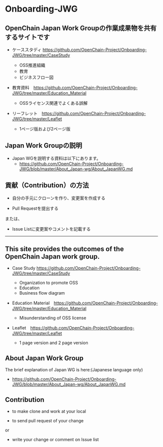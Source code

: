 # Onboarding-JWG

## OpenChain Japan Work Groupの作業成果物を共有するサイトです

* ケーススタディ https://github.com/OpenChain-Project/Onboarding-JWG/tree/master/CaseStudy
  * OSS推進組織
  * 教育
  * ビジネスフロー図

* 教育資料　https://github.com/OpenChain-Project/Onboarding-JWG/tree/master/Education_Material
  * OSSライセンス関連でよくある誤解

* リーフレット　https://github.com/OpenChain-Project/Onboarding-JWG/tree/master/Leaflet
  * 1ページ版および2ページ版


## Japan Work Groupの説明

* Japan WGを説明する資料は以下にあります。
  * https://github.com/OpenChain-Project/Onboarding-JWG/blob/master/About_Japan-wg/About_JapanWG.md


## 貢献（Contribution）の方法

* 自分の手元にクローンを作り、変更案を作成する

* Pull Requestを提出する

または、

* Issue Listに変更案やコメントを記載する

---

## This site provides the outcomes of the OpenChain Japan work group.
* Case Study https://github.com/OpenChain-Project/Onboarding-JWG/tree/master/CaseStudy
  * Organization to promote OSS
  * Education
  * Business flow diagram

* Education Material　https://github.com/OpenChain-Project/Onboarding-JWG/tree/master/Education_Material
  * Misunderstanding of OSS license

* Leaflet　https://github.com/OpenChain-Project/Onboarding-JWG/tree/master/Leaflet
  * 1 page version and 2 page version

## About Japan Work Group

The brief explanation of Japan WG is here:(Japanese language only)

* https://github.com/OpenChain-Project/Onboarding-JWG/blob/master/About_Japan-wg/About_JapanWG.md

## Contribution

* to make clone and work at your local

* to send pull request of your change 

or 

* write your change or comment on Issue list
